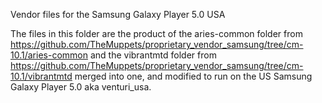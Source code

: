 Vendor files for the Samsung Galaxy Player 5.0 USA

The files in this folder are the product of the aries-common folder from https://github.com/TheMuppets/proprietary_vendor_samsung/tree/cm-10.1/aries-common and the vibrantmtd folder from https://github.com/TheMuppets/proprietary_vendor_samsung/tree/cm-10.1/vibrantmtd merged into one, and modified to run on the US Samsung Galaxy Player 5.0 aka venturi_usa.
